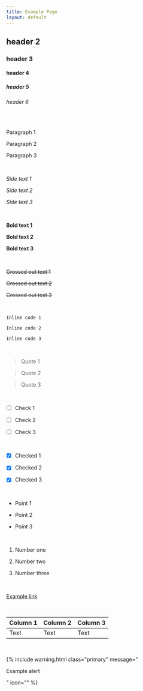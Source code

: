 ```yaml
---
title: Example Page
layout: default
---
```


## header 2
### header 3
#### header 4
##### header 5
###### header 6

<br>

Paragraph 1

Paragraph 2

Paragraph 3

<br>

*Side text 1*

*Side text 2*

*Side text 3*

<br>

**Bold text 1**

**Bold text 2**

**Bold text 3**

<br>

~~Crossed out text 1~~

~~Crossed out text 2~~

~~Crossed out text 3~~

<br>

`Inline code 1`

`Inline code 2`

`Inline code 3`

<br>

> Quote 1

> Quote 2

> Quote 3

<br>

- [ ] Check 1

- [ ] Check 2

- [ ] Check 3

<br>

- [x] Checked 1

- [x] Checked 2

- [x] Checked 3

<br>

* Point 1

* Point 2

* Point 3

<br>

1. Number one

2. Number two

3. Number three

<br>

[Example link](https://example.com)

<br>

| Column 1 | Column 2 | Column 3 |
| -------- | -------- | -------- |
| Text     | Text     | Text     |

<br>

{% include warning.html class="primary" message="<p>Example alert</p>" icon="<i class="bi bi-info-circle-fill flex-shrink-0 me-2"></i>" %}